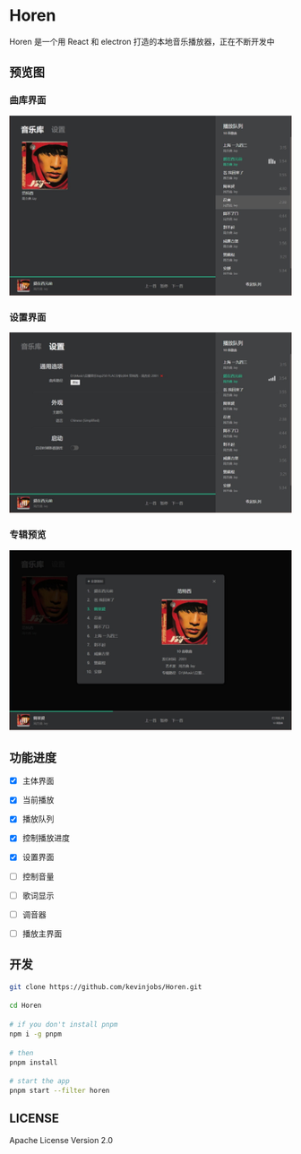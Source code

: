 <!--
 * @Author       : Kevin Jobs
 * @Date         : 2022-01-19 23:40:05
 * @LastEditTime : 2022-01-27 23:37:42
 * @lastEditors  : Kevin Jobs
 * @FilePath     : \horen\README.md
 * @Description  : 
-->
# Horen

Horen 是一个用 React 和 electron 打造的本地音乐播放器，正在不断开发中

## 预览图

### 曲库界面

![preview-library](./preview-library.jpg)

### 设置界面

![preview-setting](./preview-setting.jpg)

### 专辑预览

![preview-album](./preview-album.jpg)

## 功能进度

- [x] 主体界面
- [x] 当前播放
- [x] 播放队列
- [x] 控制播放进度
- [x] 设置界面
- [ ] 控制音量
- [ ] 歌词显示
- [ ] 调音器
- [ ] 播放主界面



## 开发

```bash
git clone https://github.com/kevinjobs/Horen.git

cd Horen

# if you don't install pnpm
npm i -g pnpm

# then
pnpm install

# start the app
pnpm start --filter horen
```

## LICENSE

Apache License Version 2.0
